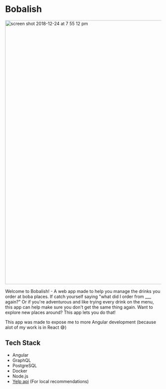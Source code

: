 # Bobalish
<img width="849" alt="screen shot 2018-12-24 at 7 55 12 pm" src="https://user-images.githubusercontent.com/21237266/50408282-f86ed980-07b5-11e9-825c-f1d41118c503.png">

Welcome to Bobalish! - A web app made to help you manage the drinks you order at boba places. If catch yourself saying "what did I order from \_\_\_ again?" Or if you're adventurous and like trying every drink on the menu, this app can help make sure you don't get the same thing again. Want to explore new places around? This app lets you do that!

This app was made to expose me to more Angular development (because alot of my work is in React 😅)

## Tech Stack

- Angular
- GraphQL
- PostgreSQL
- Docker
- Node.js
- [Yelp api](https://www.yelp.com/developers) (For local recommendations)

